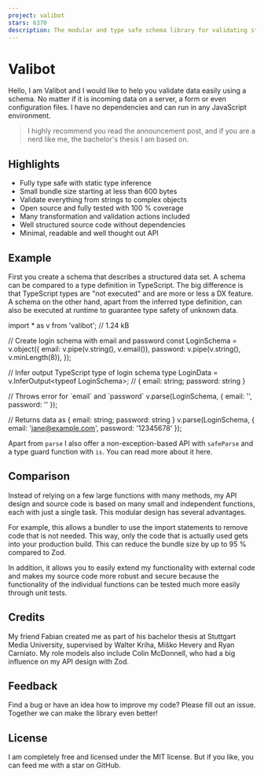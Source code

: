 ```yaml
---
project: valibot
stars: 6370
description: The modular and type safe schema library for validating structural data 🤖
---
```


Valibot
=======

Hello, I am Valibot and I would like to help you validate data easily using a schema. No matter if it is incoming data on a server, a form or even configuration files. I have no dependencies and can run in any JavaScript environment.

> I highly recommend you read the announcement post, and if you are a nerd like me, the bachelor's thesis I am based on.

Highlights
----------

-   Fully type safe with static type inference
-   Small bundle size starting at less than 600 bytes
-   Validate everything from strings to complex objects
-   Open source and fully tested with 100 % coverage
-   Many transformation and validation actions included
-   Well structured source code without dependencies
-   Minimal, readable and well thought out API

Example
-------

First you create a schema that describes a structured data set. A schema can be compared to a type definition in TypeScript. The big difference is that TypeScript types are "not executed" and are more or less a DX feature. A schema on the other hand, apart from the inferred type definition, can also be executed at runtime to guarantee type safety of unknown data.

import \* as v from 'valibot'; // 1.24 kB

// Create login schema with email and password
const LoginSchema \= v.object({
  email: v.pipe(v.string(), v.email()),
  password: v.pipe(v.string(), v.minLength(8)),
});

// Infer output TypeScript type of login schema
type LoginData \= v.InferOutput<typeof LoginSchema\>; // { email: string; password: string }

// Throws error for \`email\` and \`password\`
v.parse(LoginSchema, { email: '', password: '' });

// Returns data as { email: string; password: string }
v.parse(LoginSchema, { email: 'jane@example.com', password: '12345678' });

Apart from `parse` I also offer a non-exception-based API with `safeParse` and a type guard function with `is`. You can read more about it here.

Comparison
----------

Instead of relying on a few large functions with many methods, my API design and source code is based on many small and independent functions, each with just a single task. This modular design has several advantages.

For example, this allows a bundler to use the import statements to remove code that is not needed. This way, only the code that is actually used gets into your production build. This can reduce the bundle size by up to 95 % compared to Zod.

In addition, it allows you to easily extend my functionality with external code and makes my source code more robust and secure because the functionality of the individual functions can be tested much more easily through unit tests.

Credits
-------

My friend Fabian created me as part of his bachelor thesis at Stuttgart Media University, supervised by Walter Kriha, Miško Hevery and Ryan Carniato. My role models also include Colin McDonnell, who had a big influence on my API design with Zod.

Feedback
--------

Find a bug or have an idea how to improve my code? Please fill out an issue. Together we can make the library even better!

License
-------

I am completely free and licensed under the MIT license. But if you like, you can feed me with a star on GitHub.
